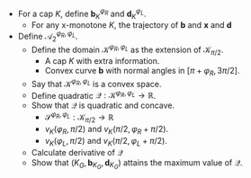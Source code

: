 - For a cap $K$, define $\mathbf{b}_K^{\varphi_R}$ and $\mathbf{d}_K^{\varphi_L}$.
	- For any x-monotone $K$, the trajectory of $\mathbf{b}$ and $\mathbf{x}$ and $\mathbf{d}$ 
- Define $\mathcal{A}_2^{\varphi_R, \varphi_L}$.
	- Define the domain $\mathcal{K}^{\varphi_R, \varphi_L}$ as the extension of $\mathcal{K}_{\pi/2}$.
		- A cap $K$ with extra information.
		- Convex curve $\mathbf{b}$ with normal angles in $[\pi + \varphi_R, 3\pi/2]$.
	- Say that $\mathcal{K}^{\varphi_R, \varphi_L}$ is a convex space.
	- Define quadratic $\mathcal{Q} : \mathcal{K}^{\varphi_R, \varphi_L} \to \mathbb{R}$.
	- Show that $\mathcal{Q}$ is quadratic and concave.
		- $\mathcal{S}^{\varphi_R, \varphi_L} : \mathcal{K}_{\pi/2} \to \mathbb{R}$
		- $v_K(\varphi_R, \pi/2)$ and $v_K(\pi/2, \varphi_R + \pi/2)$.
		- $v_K(\varphi_L, \pi/2)$ and $v_K(\pi/2, \varphi_L + \pi/2)$.
	- Calculate derivative of $\mathcal{Q}$
	- Show that $(K_G, \mathbf{b}_{K_G}, \mathbf{d}_{K_G})$ attains the maximum value of $\mathcal{Q}$.

